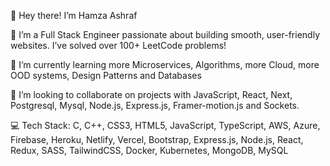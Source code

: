 👋 Hey there! I’m Hamza Ashraf

👀 I’m a Full Stack Engineer passionate about building smooth, user-friendly websites. I’ve solved over 100+ LeetCode problems!

🌱 I’m currently learning more Microservices, Algorithms, more Cloud, more OOD systems, Design Patterns and Databases 

💞️ I’m looking to collaborate on projects with JavaScript, React, Next, Postgresql, Mysql, Node.js, Express.js, Framer-motion.js and Sockets.





💻 Tech Stack:
C, C++, CSS3, HTML5, JavaScript, TypeScript, AWS, Azure, Firebase, Heroku, Netlify, Vercel, Bootstrap, Express.js, Node.js, React, Redux, SASS, TailwindCSS, Docker, Kubernetes, MongoDB, MySQL



